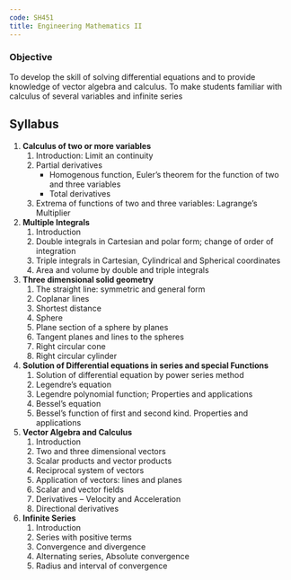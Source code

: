 ```yaml
---
code: SH451
title: Engineering Mathematics II
---
```


### Objective
To develop the skill of solving differential equations and to provide knowledge of vector algebra and calculus. To make students familiar with calculus of several variables and infinite series

## Syllabus
1. **Calculus of two or more variables**
	1. Introduction: Limit an continuity
	2. Partial derivatives
		- Homogenous function, Euler’s theorem for the function of two and three variables
		- Total derivatives
	3. Extrema of functions of two and three variables: Lagrange’s Multiplier 
2. **Multiple Integrals**
	1. Introduction
	2. Double integrals in Cartesian and polar form; change of order of integration
	3. Triple integrals in Cartesian, Cylindrical and Spherical coordinates
	4. Area and volume by double and triple integrals
3. **Three dimensional solid geometry**
	1. The straight line: symmetric and general form
	2. Coplanar lines
	3. Shortest distance
	4. Sphere
	5. Plane section of a sphere by planes
	6. Tangent planes and lines to the spheres
	7. Right circular cone
	8. Right circular cylinder
4. **Solution of Differential equations in series and special Functions**
	1. Solution of differential equation by power series method
	2. Legendre’s equation
	3. Legendre polynomial function; Properties and applications
	4. Bessel’s equation
	5. Bessel’s function of first and second kind. Properties and applications
5. **Vector Algebra and Calculus**
	1. Introduction
	2. Two and three dimensional vectors
	3. Scalar products and vector products
	4. Reciprocal system of vectors
	5. Application of vectors: lines and planes
	6. Scalar and vector fields
	7. Derivatives – Velocity and Acceleration
	8. Directional derivatives
6. **Infinite Series**
	1. Introduction
	2. Series with positive terms
	3. Convergence and divergence
	4. Alternating series, Absolute convergence
	5. Radius and interval of convergence

